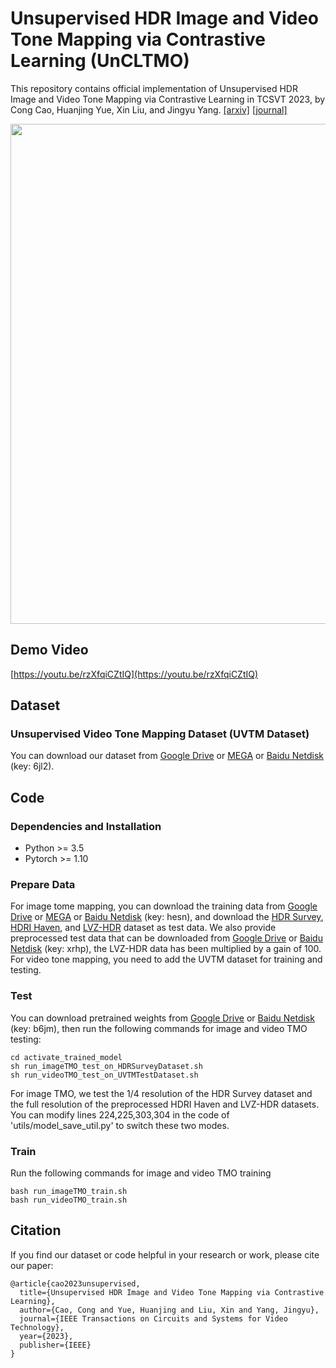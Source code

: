 # Unsupervised HDR Image and Video Tone Mapping via Contrastive Learning (UnCLTMO)

This repository contains official implementation of Unsupervised HDR Image and Video Tone Mapping via Contrastive Learning in TCSVT 2023, by Cong Cao, Huanjing Yue, Xin Liu, and Jingyu Yang. [[arxiv]](https://arxiv.org/abs/2303.07327) [[journal]](https://ieeexplore.ieee.org/document/10167696)

<p align="center">
  <img width="800" src="https://github.com/cao-cong/UnCLTMO/blob/main/images/ContrastiveLearningLoss.png">
</p>

## Demo Video

[https://youtu.be/rzXfqiCZtIQ](https://youtu.be/rzXfqiCZtIQ)

## Dataset

### Unsupervised Video Tone Mapping Dataset (UVTM Dataset)

You can download our dataset from [Google Drive](https://drive.google.com/file/d/1IkcfGDlJOAWBRIqSYT71HPxWBGiuXKwl/view?usp=sharing) or [MEGA](https://mega.nz/file/RAgWnTpY#QjIbA_Xs07EZrVIn9qEqO_1LLLOiXgJana6LWTSz-d0) or [Baidu Netdisk](https://pan.baidu.com/s/1X-FRzSMqYc97nlKXdJce7Q) (key: 6jl2).

## Code

### Dependencies and Installation

- Python >= 3.5
- Pytorch >= 1.10

### Prepare Data

For image tome mapping, you can download the training data from [Google Drive](https://drive.google.com/drive/folders/1ECjaZenzVx2xDwURziPaI5QNOcEsrCjK?usp=sharing) or [MEGA](https://mega.nz/folder/5JhUGCYS#VyCDrLnNxs4-8j0_PAFqLQ) or [Baidu Netdisk](https://pan.baidu.com/s/10AC_UpjAtttD1EJBc_wVpg) (key: hesn), and download the [HDR Survey](http://markfairchild.org/HDR.html), [HDRI Haven](https://zenodo.org/record/1285800#.Yd_d7mhBw2w), and [LVZ-HDR](https://www.kaggle.com/datasets/landrykezebou/lvzhdr-tone-mapping-benchmark-dataset-tmonet) dataset as test data. We also provide preprocessed test data that can be downloaded from [Google Drive](https://drive.google.com/drive/folders/1SWRJ5jQrzOywMbwzlVmmZFNxSialT5wS?usp=sharing) or [Baidu Netdisk](https://pan.baidu.com/s/15ml85l4y_L1MPTmtAXYCOA) (key: xrhp), the LVZ-HDR data has been multiplied by a gain of 100. For video tone mapping, you need to add the UVTM dataset for training and testing.

### Test

You can download pretrained weights from [Google Drive](https://drive.google.com/drive/folders/17MpuVAcQWmZI_ar5Hr0x3d6e_gN4in8K?usp=sharing) or [Baidu Netdisk](https://pan.baidu.com/s/1LJwoanmPY0AqUafNqlCX_g) (key: b6jm), then run the following commands for image and video TMO testing:
  ```
  cd activate_trained_model
  sh run_imageTMO_test_on_HDRSurveyDataset.sh
  sh run_videoTMO_test_on_UVTMTestDataset.sh
  ```
For image TMO, we test the 1/4 resolution of the HDR Survey dataset and the full resolution of the preprocessed HDRI Haven and LVZ-HDR datasets. You can modify lines 224,225,303,304 in the code of 'utils/model_save_util.py' to switch these two modes.


### Train

Run the following commands for image and video TMO training
  ```
  bash run_imageTMO_train.sh
  bash run_videoTMO_train.sh
  ```

## Citation

If you find our dataset or code helpful in your research or work, please cite our paper:
```
@article{cao2023unsupervised,
  title={Unsupervised HDR Image and Video Tone Mapping via Contrastive Learning},
  author={Cao, Cong and Yue, Huanjing and Liu, Xin and Yang, Jingyu},
  journal={IEEE Transactions on Circuits and Systems for Video Technology},
  year={2023},
  publisher={IEEE}
}
```


